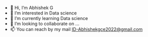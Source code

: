 - 👋 Hi, I’m Abhishek G
- 👀 I’m interested in Data science
- 🌱 I’m currently learning Data science
- 💞️ I’m looking to collaborate on ...
- 📫 You can reach by my mail ID-Abhishekgce2022@gmail.com

<!---
Abhishek is a ✨ special ✨ repository because its `README.md` (this file) appears on your GitHub profile.
You can click the Preview link to take a look at your changes.
--->
